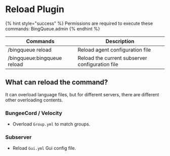 # Reload Plugin

{% hint style="success" %}
Permissions are required to execute these commands: BingQueue.admin
{% endhint %}

| Commands                    | Description                                     |
| --------------------------- | ----------------------------------------------- |
| /bingqueue reload           | Reload agent configuration file                 |
| /bingqueue:bingqueue reload | Reload the current subserver configuration file |

## What can reload the command?

It can overload language files, but for different servers, there are different other overloading contents.

### BungeeCord / Velocity

* Overload `Group.yml` to match groups.

### Subserver

* Reload `Gui.yml` Gui config file.
